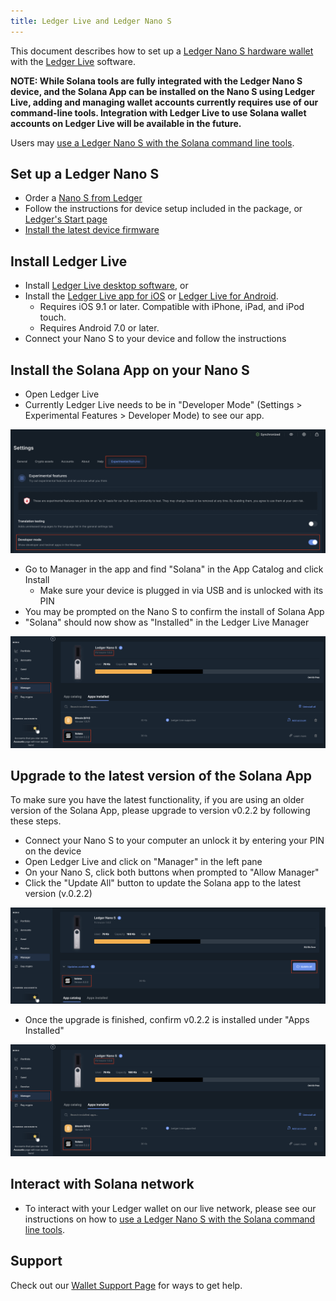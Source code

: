 ```yaml
---
title: Ledger Live and Ledger Nano S
---
```


This document describes how to set up a
[Ledger Nano S hardware wallet](https://shop.ledger.com/products/ledger-nano-s)
with the [Ledger Live](https://www.ledger.com/ledger-live) software.

**NOTE: While Solana tools are fully integrated with the Ledger Nano S device,
and the Solana App can be installed on the Nano S using Ledger Live, adding and
managing wallet accounts currently requires use of our command-line tools.
Integration with Ledger Live to use Solana wallet accounts on Ledger Live
will be available in the future.**

Users may [use a Ledger Nano S with the Solana command
line tools](../hardware-wallets/ledger.md).

## Set up a Ledger Nano S

- Order a [Nano S from Ledger](https://shop.ledger.com/products/ledger-nano-s)
- Follow the instructions for device setup included in the package,
  or [Ledger's Start page](https://www.ledger.com/start/)
- [Install the latest device firmware](https://support.ledgerwallet.com/hc/en-us/articles/360002731113-Update-Ledger-Nano-S-firmware)

## Install Ledger Live

- Install [Ledger Live desktop software](https://www.ledger.com/ledger-live/),
  or
- Install the [Ledger Live app for iOS](https://apps.apple.com/app/id1361671700)
  or [Ledger Live for Android](https://play.google.com/store/apps/details?id=com.ledger.live).
  - Requires iOS 9.1 or later. Compatible with iPhone, iPad, and iPod touch.
  - Requires Android 7.0 or later.
- Connect your Nano S to your device and follow the instructions

## Install the Solana App on your Nano S

- Open Ledger Live
- Currently Ledger Live needs to be in "Developer Mode"
  (Settings > Experimental Features > Developer Mode) to see our app.

![Enabling Developer Mode](../.gitbook/assets/ledger-live-enable-developer-mode.png)

- Go to Manager in the app and find "Solana" in the App Catalog and
  click Install
  - Make sure your device is plugged in via USB and is unlocked with its PIN
- You may be prompted on the Nano S to confirm the install of Solana App
- "Solana" should now show as "Installed" in the Ledger Live Manager

![Installed Solana App in Manager](../.gitbook/assets/ledger-live-latest-version-installed.png)

## Upgrade to the latest version of the Solana App

To make sure you have the latest functionality, if you are using an older version
of the Solana App, please upgrade to version v0.2.2 by following these steps.

- Connect your Nano S to your computer an unlock it by entering your PIN on the
  device
- Open Ledger Live and click on "Manager" in the left pane
- On your Nano S, click both buttons when prompted to "Allow Manager"
- Click the "Update All" button to update the Solana app to the latest version
  (v.0.2.2)

![Upgrade All button in Manager](../.gitbook/assets/ledger-live-update-available-v0.2.2.png)

- Once the upgrade is finished, confirm v0.2.2 is installed under "Apps Installed"

![Upgrade complete](../.gitbook/assets/ledger-live-latest-version-installed.png)

## Interact with Solana network

- To interact with your Ledger wallet on our live network, please see our
  instructions on how to
  [use a Ledger Nano S with the Solana command line tools](../hardware-wallets/ledger.md).

## Support

Check out our [Wallet Support Page](support.md) for ways to get help.

